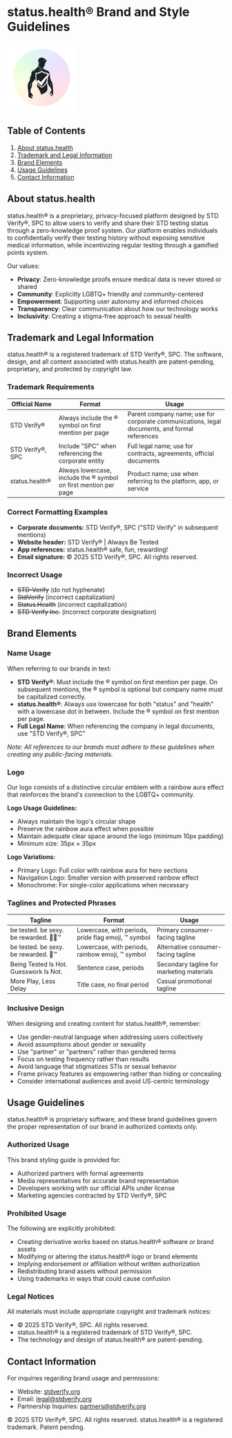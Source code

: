 # status.health® Brand and Style Guidelines

<img src="./assets/logo.png" alt="status.health Logo" width="160"/>

## Table of Contents

1. [About status.health](#about-statushealth)
2. [Trademark and Legal Information](#trademark-and-legal-information)
3. [Brand Elements](#brand-elements)
4. [Usage Guidelines](#usage-guidelines)
5. [Contact Information](#contact-information)

## About status.health

status.health® is a proprietary, privacy-focused platform designed by STD Verify®, SPC to allow users to verify and share their STD testing status through a zero-knowledge proof system. Our platform enables individuals to confidentially verify their testing history without exposing sensitive medical information, while incentivizing regular testing through a gamified points system.

Our values:
- **Privacy**: Zero-knowledge proofs ensure medical data is never stored or shared
- **Community**: Explicitly LGBTQ+ friendly and community-centered
- **Empowerment**: Supporting user autonomy and informed choices
- **Transparency**: Clear communication about how our technology works
- **Inclusivity**: Creating a stigma-free approach to sexual health

## Trademark and Legal Information

status.health® is a registered trademark of STD Verify®, SPC. The software, design, and all content associated with status.health are patent-pending, proprietary, and protected by copyright law.

### Trademark Requirements

| Official Name | Format | Usage |
|---------------|--------|-------|
| STD Verify® | Always include the ® symbol on first mention per page | Parent company name; use for corporate communications, legal documents, and formal references |
| STD Verify®, SPC | Include "SPC" when referencing the corporate entity | Full legal name; use for contracts, agreements, official documents |
| status.health® | Always lowercase, include the ® symbol on first mention per page | Product name; use when referring to the platform, app, or service |

### Correct Formatting Examples

* **Corporate documents:** STD Verify®, SPC ("STD Verify" in subsequent mentions)
* **Website header:** STD Verify® | Always Be Tested
* **App references:** status.health® safe, fun, rewarding!
* **Email signature:** © 2025 STD Verify®, SPC. All rights reserved.

### Incorrect Usage

* ~~STD-Verify~~ (do not hyphenate)
* ~~StdVerify~~ (incorrect capitalization)
* ~~Status.Health~~ (incorrect capitalization)
* ~~STD Verify Inc.~~ (incorrect corporate designation)

## Brand Elements

### Name Usage

When referring to our brands in text:

- **STD Verify®**: Must include the ® symbol on first mention per page. On subsequent mentions, the ® symbol is optional but company name must be capitalized correctly.
- **status.health®**: Always use lowercase for both "status" and "health" with a lowercase dot in between. Include the ® symbol on first mention per page.
- **Full Legal Name**: When referencing the company in legal documents, use "STD Verify®, SPC"

*Note: All references to our brands must adhere to these guidelines when creating any public-facing materials.*

### Logo

Our logo consists of a distinctive circular emblem with a rainbow aura effect that reinforces the brand's connection to the LGBTQ+ community.

**Logo Usage Guidelines:**
- Always maintain the logo's circular shape
- Preserve the rainbow aura effect when possible
- Maintain adequate clear space around the logo (minimum 10px padding)
- Minimum size: 35px × 35px

**Logo Variations:**
- Primary Logo: Full color with rainbow aura for hero sections
- Navigation Logo: Smaller version with preserved rainbow effect
- Monochrome: For single-color applications when necessary


### Taglines and Protected Phrases

| Tagline | Format | Usage |
|---------|--------|-------|
| be tested. be sexy. be rewarded. 🏳️‍🌈™ | Lowercase, with periods, pride flag emoji, ™ symbol | Primary consumer-facing tagline |
| be tested. be sexy. be rewarded. 🌈™ | Lowercase, with periods, rainbow emoji, ™ symbol | Alternative consumer-facing tagline |
| Being Tested Is Hot. Guesswork Is Not. | Sentence case, periods | Secondary tagline for marketing materials |
| More Play, Less Delay | Title case, no final period | Casual promotional tagline |

### Inclusive Design

When designing and creating content for status.health®, remember:

- Use gender-neutral language when addressing users collectively
- Avoid assumptions about gender or sexuality
- Use "partner" or "partners" rather than gendered terms
- Focus on testing frequency rather than results
- Avoid language that stigmatizes STIs or sexual behavior
- Frame privacy features as empowering rather than hiding or concealing
- Consider international audiences and avoid US-centric terminology

## Usage Guidelines

status.health® is proprietary software, and these brand guidelines govern the proper representation of our brand in authorized contexts only.

### Authorized Usage

This brand styling guide is provided for:
- Authorized partners with formal agreements
- Media representatives for accurate brand representation
- Developers working with our official APIs under license
- Marketing agencies contracted by STD Verify®, SPC

### Prohibited Usage

The following are explicitly prohibited:
- Creating derivative works based on status.health® software or brand assets
- Modifying or altering the status.health® logo or brand elements
- Implying endorsement or affiliation without written authorization
- Redistributing brand assets without permission
- Using trademarks in ways that could cause confusion

### Legal Notices

All materials must include appropriate copyright and trademark notices:
- © 2025 STD Verify®, SPC. All rights reserved.
- status.health® is a registered trademark of STD Verify®, SPC.
- The technology and design of status.health® are patent-pending.

## Contact Information

For inquiries regarding brand usage and permissions:

- Website: [stdverify.org](https://stdverify.org)
- Email: [legal@stdverify.org](mailto:legal@stdverify.org)
- Partnership Inquiries: [partners@stdverify.org](mailto:partners@stdverify.org)

© 2025 STD Verify®, SPC. All rights reserved. status.health® is a registered trademark. Patent pending.